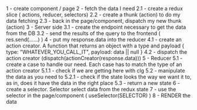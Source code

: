1 - create component / page
2 - fetch the data I need
2.1 - create a redux slice ( actions, reducer, selectors)
2.2 - create a thunk (action) to do my data fetching
2.3 - back in the page/component, dispatch my new thunk (action)
3 - Server side
3.1 - create the endpoint necessary to get the data from the DB
3.2 - send the results of the query to the frontend ( res.send(......) )
4 - put my response.data into the reducer
4.1 - create an action creator. A function that returns an object with a type and payload
{
type: "WHATEVER_YOU_CALL_IT",
payload: data || null
}
4.2 - dispatch the action creator (dispatch(actionCreator(response.data)))
5 - Reducer
5.1 - create a case to handle our need. Each case has to match the type of an action creator
5.1.1 - check if we are getting here with clg
5.2 - manipulate the data as you need to
5.2.1 - check if the state looks the way we want it to, as in, does it have the data in the right place
5.3 - return a new state
6 - create a selector. Selector select data from the redux state
7 - use the selector in the page/component ( useSelector(SELECTOR) )
8 - RENDER the data
